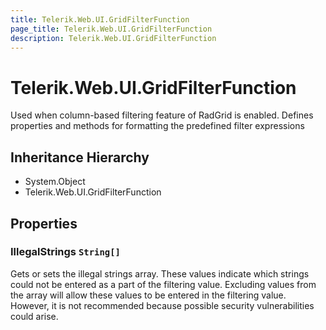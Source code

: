 ```yaml
---
title: Telerik.Web.UI.GridFilterFunction
page_title: Telerik.Web.UI.GridFilterFunction
description: Telerik.Web.UI.GridFilterFunction
---
```


# Telerik.Web.UI.GridFilterFunction

Used when column-based filtering feature of RadGrid is enabled. Defines properties and methods for formatting the
            predefined filter expressions

## Inheritance Hierarchy

* System.Object
* Telerik.Web.UI.GridFilterFunction

## Properties

###  IllegalStrings `String[]`

Gets or sets the illegal strings array. These values indicate which strings could not be entered as a part of the filtering value.
            Excluding values from the array will allow these values to be entered in the filtering value. However, it is not recommended
            because possible security vulnerabilities could arise.

